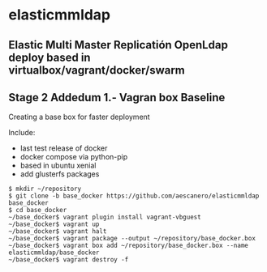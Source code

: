elasticmmldap
=============

Elastic Multi Master Replicatión OpenLdap deploy based in virtualbox/vagrant/docker/swarm
-----------------------------------------------------------------------------------------

Stage 2 Addedum 1.- Vagran box Baseline
------------------

Creating a base box for faster deployment

Include:
- last test release of docker
- docker compose via python-pip
- based in ubuntu xenial
- add glusterfs packages

```
$ mkdir ~/repository
$ git clone -b base_docker https://github.com/aescanero/elasticmmldap base_docker
$ cd base_docker
~/base_docker$ vagrant plugin install vagrant-vbguest
~/base_docker$ vagrant up
~/base_docker$ vagrant halt
~/base_docker$ vagrant package --output ~/repository/base_docker.box
~/base_docker$ vagrant box add ~/repository/base_docker.box --name elasticmmldap/base_docker
~/base_docker$ vagrant destroy -f
```

